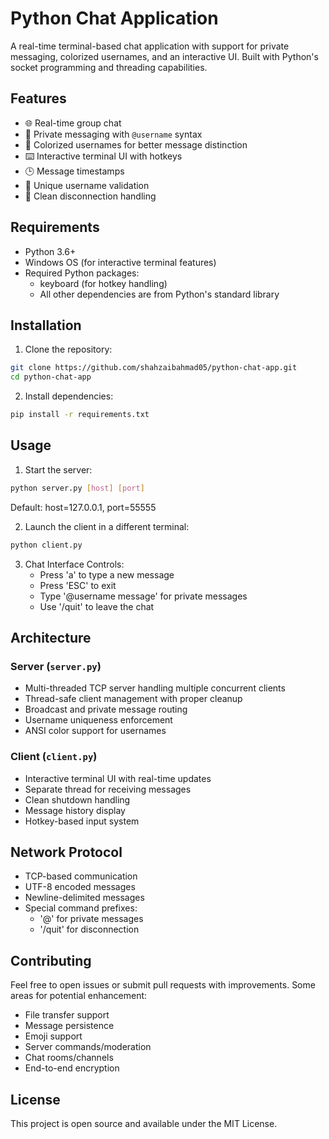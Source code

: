 # Python Chat Application

A real-time terminal-based chat application with support for private messaging, colorized usernames, and an interactive UI. Built with Python's socket programming and threading capabilities.

## Features

- 🌐 Real-time group chat
- 📱 Private messaging with `@username` syntax
- 🎨 Colorized usernames for better message distinction
- ⌨️ Interactive terminal UI with hotkeys
- 🕒 Message timestamps
- 👤 Unique username validation
- 🔄 Clean disconnection handling

## Requirements

- Python 3.6+
- Windows OS (for interactive terminal features)
- Required Python packages:
  - keyboard (for hotkey handling)
  - All other dependencies are from Python's standard library

## Installation

1. Clone the repository:
```bash
git clone https://github.com/shahzaibahmad05/python-chat-app.git
cd python-chat-app
```

2. Install dependencies:
```bash
pip install -r requirements.txt
```

## Usage

1. Start the server:
```bash
python server.py [host] [port]
```
Default: host=127.0.0.1, port=55555

2. Launch the client in a different terminal:
```bash
python client.py
```

3. Chat Interface Controls:
   - Press 'a' to type a new message
   - Press 'ESC' to exit
   - Type '@username message' for private messages
   - Use '/quit' to leave the chat

## Architecture

### Server (`server.py`)
- Multi-threaded TCP server handling multiple concurrent clients
- Thread-safe client management with proper cleanup
- Broadcast and private message routing
- Username uniqueness enforcement
- ANSI color support for usernames

### Client (`client.py`)
- Interactive terminal UI with real-time updates
- Separate thread for receiving messages
- Clean shutdown handling
- Message history display
- Hotkey-based input system

## Network Protocol

- TCP-based communication
- UTF-8 encoded messages
- Newline-delimited messages
- Special command prefixes:
  - '@' for private messages
  - '/quit' for disconnection

## Contributing

Feel free to open issues or submit pull requests with improvements. Some areas for potential enhancement:

- File transfer support
- Message persistence
- Emoji support
- Server commands/moderation
- Chat rooms/channels
- End-to-end encryption

## License

This project is open source and available under the MIT License.